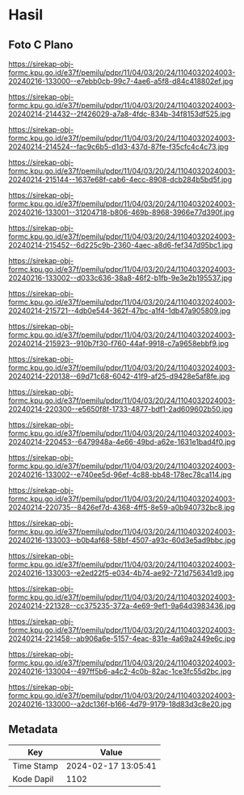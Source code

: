 # Hasil

## Foto C Plano

https://sirekap-obj-formc.kpu.go.id/e37f/pemilu/pdpr/11/04/03/20/24/1104032024003-20240216-133000--e7ebb0cb-99c7-4ae6-a5f8-d84c418802ef.jpg

https://sirekap-obj-formc.kpu.go.id/e37f/pemilu/pdpr/11/04/03/20/24/1104032024003-20240214-214432--2f426029-a7a8-4fdc-834b-34f8153df525.jpg

https://sirekap-obj-formc.kpu.go.id/e37f/pemilu/pdpr/11/04/03/20/24/1104032024003-20240214-214524--fac9c6b5-d1d3-437d-87fe-f35cfc4c4c73.jpg

https://sirekap-obj-formc.kpu.go.id/e37f/pemilu/pdpr/11/04/03/20/24/1104032024003-20240214-215144--1637e68f-cab6-4ecc-8908-dcb284b5bd5f.jpg

https://sirekap-obj-formc.kpu.go.id/e37f/pemilu/pdpr/11/04/03/20/24/1104032024003-20240216-133001--31204718-b806-469b-8968-3966e77d390f.jpg

https://sirekap-obj-formc.kpu.go.id/e37f/pemilu/pdpr/11/04/03/20/24/1104032024003-20240214-215452--6d225c9b-2360-4aec-a8d6-fef347d95bc1.jpg

https://sirekap-obj-formc.kpu.go.id/e37f/pemilu/pdpr/11/04/03/20/24/1104032024003-20240216-133002--d033c636-38a8-46f2-b1fb-9e3e2b195537.jpg

https://sirekap-obj-formc.kpu.go.id/e37f/pemilu/pdpr/11/04/03/20/24/1104032024003-20240214-215721--4db0e544-362f-47bc-a1f4-1db47a905809.jpg

https://sirekap-obj-formc.kpu.go.id/e37f/pemilu/pdpr/11/04/03/20/24/1104032024003-20240214-215923--910b7f30-f760-44af-9918-c7a9658ebbf9.jpg

https://sirekap-obj-formc.kpu.go.id/e37f/pemilu/pdpr/11/04/03/20/24/1104032024003-20240214-220138--69d71c68-6042-41f9-af25-d9428e5af8fe.jpg

https://sirekap-obj-formc.kpu.go.id/e37f/pemilu/pdpr/11/04/03/20/24/1104032024003-20240214-220300--e5650f8f-1733-4877-bdf1-2ad609602b50.jpg

https://sirekap-obj-formc.kpu.go.id/e37f/pemilu/pdpr/11/04/03/20/24/1104032024003-20240214-220453--6479948a-4e66-49bd-a62e-1631e1bad4f0.jpg

https://sirekap-obj-formc.kpu.go.id/e37f/pemilu/pdpr/11/04/03/20/24/1104032024003-20240216-133002--e740ee5d-96ef-4c88-bb48-178ec78ca114.jpg

https://sirekap-obj-formc.kpu.go.id/e37f/pemilu/pdpr/11/04/03/20/24/1104032024003-20240214-220735--8426ef7d-4368-4ff5-8e59-a0b940732bc8.jpg

https://sirekap-obj-formc.kpu.go.id/e37f/pemilu/pdpr/11/04/03/20/24/1104032024003-20240216-133003--b0b4af68-58bf-4507-a93c-60d3e5ad9bbc.jpg

https://sirekap-obj-formc.kpu.go.id/e37f/pemilu/pdpr/11/04/03/20/24/1104032024003-20240216-133003--e2ed22f5-e034-4b74-ae92-721d756341d9.jpg

https://sirekap-obj-formc.kpu.go.id/e37f/pemilu/pdpr/11/04/03/20/24/1104032024003-20240214-221328--cc375235-372a-4e69-9ef1-9a64d3983436.jpg

https://sirekap-obj-formc.kpu.go.id/e37f/pemilu/pdpr/11/04/03/20/24/1104032024003-20240214-221458--ab906a6e-5157-4eac-831e-4a69a2449e6c.jpg

https://sirekap-obj-formc.kpu.go.id/e37f/pemilu/pdpr/11/04/03/20/24/1104032024003-20240216-133004--497ff5b6-a4c2-4c0b-82ac-1ce3fc55d2bc.jpg

https://sirekap-obj-formc.kpu.go.id/e37f/pemilu/pdpr/11/04/03/20/24/1104032024003-20240216-133000--a2dc136f-b166-4d79-9179-18d83d3c8e20.jpg


## Metadata

| Key        | Value               |
| ---------- | ------------------- |
| Time Stamp | 2024-02-17 13:05:41 |
| Kode Dapil | 1102                |




